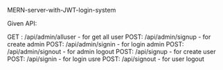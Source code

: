 MERN-server-with-JWT-login-system

Given API:

GET : /api/admin/alluser - for get all user
POST: /api/admin/signup - for create admin
POST: /api/admin/signin - for login admin
POST: /api/admin/signout - for admin logout
POST: /api/signup - for create user
POST: /api/signin - for login usre
POST: /api/signout - for user logout
